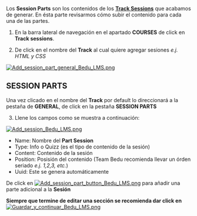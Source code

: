 Los **Session Parts** son los contenidos de los [**Track Sessions**](https://github.com/ExponentialEducation/bedu_lms/wiki/Generaci%C3%B3n-de-Cursos) que acabamos de generar. En ésta parte revisarmos cómo subir el contenido para cada una de las partes. 

1. En la barra lateral de navegación en el apartado **COURSES** de click en **Track sessions**.

2. De click en el nombre del **Track** al cual quiere agregar sesiones *e.j. HTML y CSS*

[![Add_session_part_general_Bedu_LMS.png](https://s33.postimg.cc/kj3lwnrov/Add_session_part_general_Bedu_LMS.png)](https://postimg.cc/image/d34cav3zf/)

## SESSION PARTS

Una vez clicado en el nombre del **Track** por default lo direccionará a la pestaña de **GENERAL**, de click en la pestaña **SESSION PARTS**

3. Llene los campos como se muestra a continuación:

[![Add_session_Bedu_LMS.png](https://s33.postimg.cc/7k6e7aolb/Add_session_Bedu_LMS.png)](https://postimg.cc/image/pzqv4p2pn/)
  - Name: Nombre del **Part Session**
  - Type: Info o Quizz (es el tipo de contenido de la sesión)
  - Content: Contenido de la sesión
  - Position: Posisión del contenido (Team Bedu recomienda llevar un órden seriado *e.j. 1,2,3, etc.*)
  - Uuid: Este se genera automáticamente

De click en [![Add_session_part_button_Bedu_LMS.png](https://s33.postimg.cc/5fm16l52n/Add_session_part_button_Bedu_LMS.png)](https://postimg.cc/image/wq7cei7zf/) para añadir una parte adicional a la **Sesión**

**Siempre que termine de editar una sección se recomienda dar click en** [![Guardar_y_continuar_Bedu_LMS.png](https://s33.postimg.cc/ar5pr3mrj/Guardar_y_continuar_Bedu_LMS.png)](https://postimg.cc/image/xsmawumez/)
